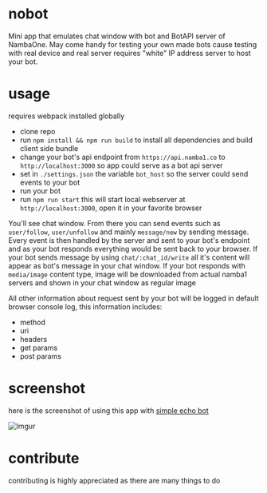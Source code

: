 # nobot

Mini app that emulates chat window with bot and BotAPI server of NambaOne.
May come handy for testing your own made bots cause testing with real device and real server requires "white" IP address server to host your bot.

# usage

requires webpack installed globally

- clone repo
- run `npm install && npm run build` to install all dependencies and build client side bundle
- change your bot's api endpoint from `https://api.namba1.co` to `http://localhost:3000` so app could serve as a bot api server
- set in `./settings.json` the variable `bot_host` so the server could send events to your bot
- run your bot
- run `npm run start` this will start local webserver at `http://localhost:3000`, open it in your favorite browser

You'll see chat window. From there you can send events such as `user/follow`, `user/unfollow` and mainly `message/new` by sending message. Every event is then handled by the server and sent to your bot's endpoint and as your bot responds everything would be sent back to your browser. If your bot sends message by using `chat/:chat_id/write` all it's content will appear as bot's message in your chat window. If your bot responds with `media/image` content type, image will be downloaded from actual namba1 servers and shown in your chat window as regular image

All other information about request sent by your bot will be logged in default browser console log, this information includes:

- method
- uri
- headers
- get params
- post params

# screenshot
here is the screenshot of using this app with [simple echo bot](https://github.com/erjanmx/django-namba-one-bot)

![Imgur](https://i.imgur.com/T1DHLaG.png)

# contribute

contributing is highly appreciated as there are many things to do
